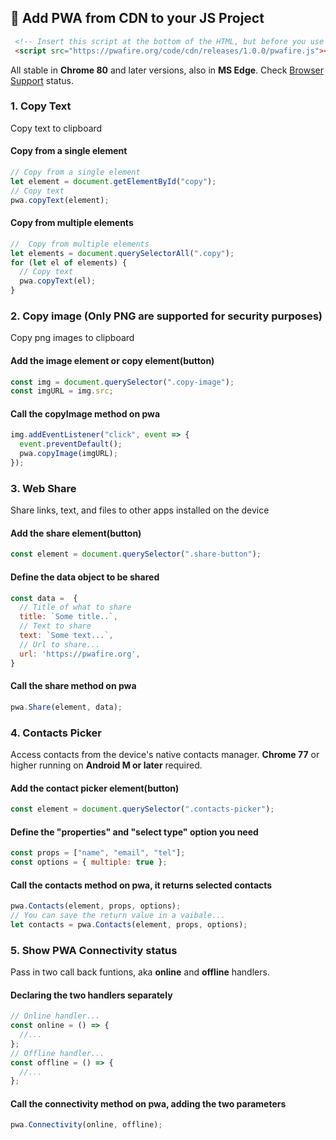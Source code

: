 ## 🦴 Add PWA from CDN to your JS Project

```html
 <!-- Insert this script at the bottom of the HTML, but before you use any PWA Capability -->
 <script src="https://pwafire.org/code/cdn/releases/1.0.0/pwafire.js"></script>
```

All stable in **Chrome 80** and later versions, also in **MS Edge**. Check [Browser Support](https://pwafire.org/developer/tools/browser-test/) status.

### 1. Copy Text

Copy text to clipboard

#### Copy from a single element

```js
// Copy from a single element
let element = document.getElementById("copy");
// Copy text
pwa.copyText(element);
```

#### Copy from multiple elements

```js
//  Copy from multiple elements
let elements = document.querySelectorAll(".copy");
for (let el of elements) {
  // Copy text
  pwa.copyText(el);
}
```
### 2. Copy image (Only PNG are supported for security purposes)
Copy png images to clipboard

#### Add the image element or copy element(button)

```js
const img = document.querySelector(".copy-image");
const imgURL = img.src;
```

#### Call the copyImage method on pwa

```js
img.addEventListener("click", event => {
  event.preventDefault();
  pwa.copyImage(imgURL);
});
```

### 3. Web Share

Share links, text, and files to other apps installed on the device

#### Add the share element(button)

```js
const element = document.querySelector(".share-button");
```

#### Define the data object to be shared

```js
const data =  {
  // Title of what to share
  title: `Some title..`,
  // Text to share
  text: `Some text...`,
  // Url to share...
  url: 'https://pwafire.org',
}
```

#### Call the share method on pwa

```js
pwa.Share(element, data);
```

### 4. Contacts Picker

Access contacts from the device's native contacts manager. **Chrome 77** or higher running on **Android M or later** required. 

#### Add the contact picker element(button)

```js
const element = document.querySelector(".contacts-picker");
```

#### Define the "properties" and "select type" option you need

```js
const props = ["name", "email", "tel"];
const options = { multiple: true };
```

#### Call the contacts method on pwa, it returns selected contacts

```js
pwa.Contacts(element, props, options);
// You can save the return value in a vaibale...
let contacts = pwa.Contacts(element, props, options);
```

### 5. Show PWA Connectivity status

Pass in two call back funtions, aka **online** and **offline** handlers.

#### Declaring the two handlers separately

```js
// Online handler...
const online = () => {
  //...
};
// Offline handler...
const offline = () => {
  //...
};
```

#### Call the connectivity method on pwa, adding the two parameters

```js
pwa.Connectivity(online, offline);
```
